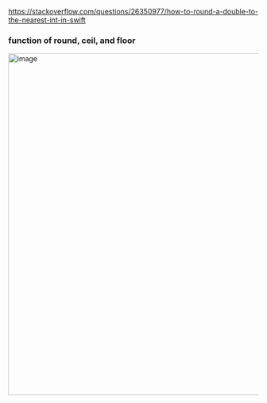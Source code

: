 https://stackoverflow.com/questions/26350977/how-to-round-a-double-to-the-nearest-int-in-swift
### function of round, ceil, and floor
<img width="688" alt="image" src="https://user-images.githubusercontent.com/81428296/180837968-0e838677-f4b0-4aea-a563-107b2bf867ac.png">
